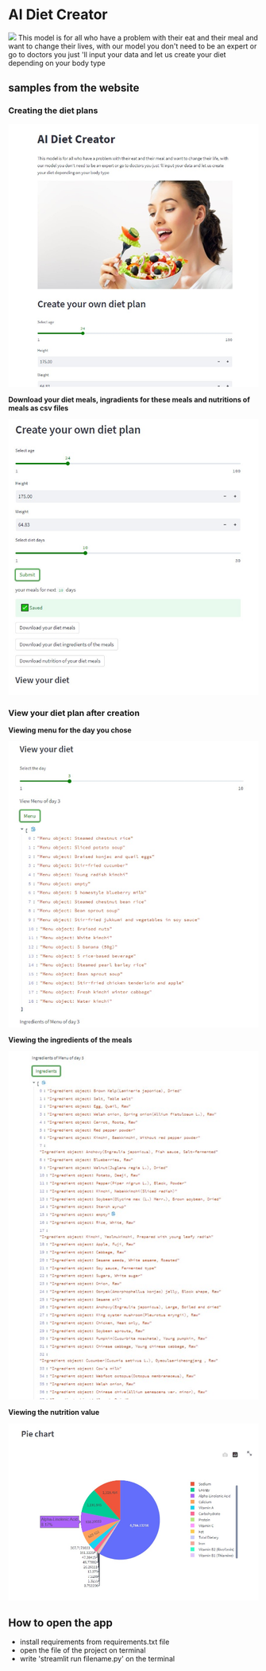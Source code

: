 # AI Diet Creator
![](https://dynaimage.cdn.cnn.com/cnn/c_fill,g_auto,w_1200,h_675,ar_16:9/https%3A%2F%2Fcdn.cnn.com%2Fcnnnext%2Fdam%2Fassets%2F220317153849-diet-culture-stock.jpg)
This model is for all who have a problem with their eat and their meal and want 
to change their lives, with our model you don't need to be an expert or go to 
doctors you just 'll input your data and let us create your diet depending on 
your body type

## samples from the website
### Creating the diet plans
![](web-images/1.jpg)

**Download your diet meals, ingradients for these meals and nutritions of meals as csv files**

![](web-images/2.jpg)

### View your diet plan after creation
**Viewing menu for the day you chose**

![](web-images/3.jpg)

**Viewing the ingredients of the meals**

![](web-images/4.jpg)

**Viewing the nutrition value**

![](web-images/5.jpg)

## How to open the app
- install requirements from requirements.txt file
- open the file of the project on terminal
- write 'streamlit run filename.py' on the terminal


